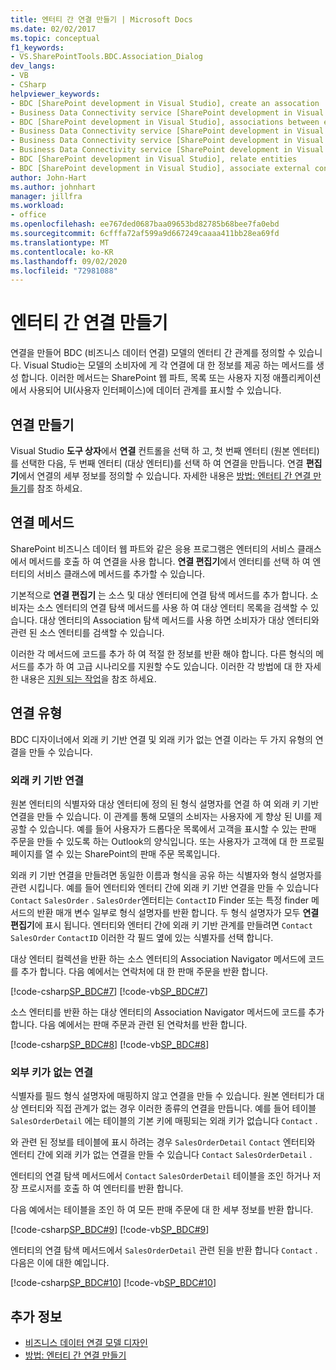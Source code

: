 ```yaml
---
title: 엔터티 간 연결 만들기 | Microsoft Docs
ms.date: 02/02/2017
ms.topic: conceptual
f1_keywords:
- VS.SharePointTools.BDC.Association_Dialog
dev_langs:
- VB
- CSharp
helpviewer_keywords:
- BDC [SharePoint development in Visual Studio], create an assocation
- Business Data Connectivity service [SharePoint development in Visual Studio], associations between entities
- BDC [SharePoint development in Visual Studio], associations between entities
- Business Data Connectivity service [SharePoint development in Visual Studio], create an assocation
- Business Data Connectivity service [SharePoint development in Visual Studio], associate external content types
- Business Data Connectivity service [SharePoint development in Visual Studio], relate entities
- BDC [SharePoint development in Visual Studio], relate entities
- BDC [SharePoint development in Visual Studio], associate external content types
author: John-Hart
ms.author: johnhart
manager: jillfra
ms.workload:
- office
ms.openlocfilehash: ee767ded0687baa09653bd82785b68bee7fa0ebd
ms.sourcegitcommit: 6cfffa72af599a9d667249caaaa411bb28ea69fd
ms.translationtype: MT
ms.contentlocale: ko-KR
ms.lasthandoff: 09/02/2020
ms.locfileid: "72981088"
---
```

# <a name="create-an-association-between-entities"></a>엔터티 간 연결 만들기
  연결을 만들어 BDC (비즈니스 데이터 연결) 모델의 엔터티 간 관계를 정의할 수 있습니다. Visual Studio는 모델의 소비자에 게 각 연결에 대 한 정보를 제공 하는 메서드를 생성 합니다. 이러한 메서드는 SharePoint 웹 파트, 목록 또는 사용자 지정 애플리케이션에서 사용되어 UI(사용자 인터페이스)에 데이터 관계를 표시할 수 있습니다.

## <a name="create-an-association"></a>연결 만들기
 Visual Studio **도구 상자**에서 **연결** 컨트롤을 선택 하 고, 첫 번째 엔터티 (원본 엔터티)를 선택한 다음, 두 번째 엔터티 (대상 엔터티)를 선택 하 여 연결을 만듭니다. 연결 **편집기**에서 연결의 세부 정보를 정의할 수 있습니다. 자세한 내용은 [방법: 엔터티 간 연결 만들기](../sharepoint/how-to-create-an-association-between-entities.md)를 참조 하세요.

## <a name="association-methods"></a>연결 메서드
 SharePoint 비즈니스 데이터 웹 파트와 같은 응용 프로그램은 엔터티의 서비스 클래스에서 메서드를 호출 하 여 연결을 사용 합니다. **연결 편집기**에서 엔터티를 선택 하 여 엔터티의 서비스 클래스에 메서드를 추가할 수 있습니다.

 기본적으로 **연결 편집기** 는 소스 및 대상 엔터티에 연결 탐색 메서드를 추가 합니다. 소비자는 소스 엔터티의 연결 탐색 메서드를 사용 하 여 대상 엔터티 목록을 검색할 수 있습니다. 대상 엔터티의 Association 탐색 메서드를 사용 하면 소비자가 대상 엔터티와 관련 된 소스 엔터티를 검색할 수 있습니다.

 이러한 각 메서드에 코드를 추가 하 여 적절 한 정보를 반환 해야 합니다. 다른 형식의 메서드를 추가 하 여 고급 시나리오를 지원할 수도 있습니다. 이러한 각 방법에 대 한 자세한 내용은 [지원 되는 작업](/previous-versions/office/developer/sharepoint-2010/ee557363(v=office.14))을 참조 하세요.

## <a name="types-of-associations"></a>연결 유형
 BDC 디자이너에서 외래 키 기반 연결 및 외래 키가 없는 연결 이라는 두 가지 유형의 연결을 만들 수 있습니다.

### <a name="foreign-key-based-association"></a>외래 키 기반 연결
 원본 엔터티의 식별자와 대상 엔터티에 정의 된 형식 설명자를 연결 하 여 외래 키 기반 연결을 만들 수 있습니다. 이 관계를 통해 모델의 소비자는 사용자에 게 향상 된 UI를 제공할 수 있습니다. 예를 들어 사용자가 드롭다운 목록에서 고객을 표시할 수 있는 판매 주문을 만들 수 있도록 하는 Outlook의 양식입니다. 또는 사용자가 고객에 대 한 프로필 페이지를 열 수 있는 SharePoint의 판매 주문 목록입니다.

 외래 키 기반 연결을 만들려면 동일한 이름과 형식을 공유 하는 식별자와 형식 설명자를 관련 시킵니다. 예를 들어 엔터티와 엔터티 간에 외래 키 기반 연결을 만들 수 있습니다 `Contact` `SalesOrder` . `SalesOrder`엔터티는 `ContactID` Finder 또는 특정 finder 메서드의 반환 매개 변수 일부로 형식 설명자를 반환 합니다. 두 형식 설명자가 모두 **연결 편집기**에 표시 됩니다. 엔터티와 엔터티 간에 외래 키 기반 관계를 만들려면 `Contact` `SalesOrder` `ContactID` 이러한 각 필드 옆에 있는 식별자를 선택 합니다.

 대상 엔터티 컬렉션을 반환 하는 소스 엔터티의 Association Navigator 메서드에 코드를 추가 합니다. 다음 예에서는 연락처에 대 한 판매 주문을 반환 합니다.

 [!code-csharp[SP_BDC#7](../sharepoint/codesnippet/CSharp/SP_BDC/bdcmodel1/contactservice.cs#7)]
 [!code-vb[SP_BDC#7](../sharepoint/codesnippet/VisualBasic/sp_bdc/bdcmodel1/contactservice.vb#7)]

 소스 엔터티를 반환 하는 대상 엔터티의 Association Navigator 메서드에 코드를 추가 합니다. 다음 예에서는 판매 주문과 관련 된 연락처를 반환 합니다.

 [!code-csharp[SP_BDC#8](../sharepoint/codesnippet/CSharp/SP_BDC/bdcmodel1/salesorderservice.cs#8)]
 [!code-vb[SP_BDC#8](../sharepoint/codesnippet/VisualBasic/sp_bdc/bdcmodel1/salesorderservice.vb#8)]

### <a name="foreign-keyless-association"></a>외부 키가 없는 연결
 식별자를 필드 형식 설명자에 매핑하지 않고 연결을 만들 수 있습니다. 원본 엔터티가 대상 엔터티와 직접 관계가 없는 경우 이러한 종류의 연결을 만듭니다. 예를 들어 테이블 `SalesOrderDetail` 에는 테이블의 기본 키에 매핑되는 외래 키가 없습니다 `Contact` .

 와 관련 된 정보를 테이블에 표시 하려는 경우 `SalesOrderDetail` `Contact` 엔터티와 엔터티 간에 외래 키가 없는 연결을 만들 수 있습니다 `Contact` `SalesOrderDetail` .

 엔터티의 연결 탐색 메서드에서 `Contact` `SalesOrderDetail` 테이블을 조인 하거나 저장 프로시저를 호출 하 여 엔터티를 반환 합니다.

 다음 예에서는 테이블을 조인 하 여 모든 판매 주문에 대 한 세부 정보를 반환 합니다.

 [!code-csharp[SP_BDC#9](../sharepoint/codesnippet/CSharp/SP_BDC/bdcmodel1/contactservice.cs#9)]
 [!code-vb[SP_BDC#9](../sharepoint/codesnippet/VisualBasic/sp_bdc/bdcmodel1/contactservice.vb#9)]

 엔터티의 연결 탐색 메서드에서 `SalesOrderDetail` 관련 된을 반환 합니다 `Contact` . 다음은 이에 대한 예입니다.

 [!code-csharp[SP_BDC#10](../sharepoint/codesnippet/CSharp/SP_BDC/bdcmodel1/salesorderdetailservice.cs#10)]
 [!code-vb[SP_BDC#10](../sharepoint/codesnippet/VisualBasic/sp_bdc/bdcmodel1/salesorderdetailservice.vb#10)]

## <a name="see-also"></a>추가 정보
- [비즈니스 데이터 연결 모델 디자인](../sharepoint/designing-a-business-data-connectivity-model.md)
- [방법: 엔터티 간 연결 만들기](../sharepoint/how-to-create-an-association-between-entities.md)

